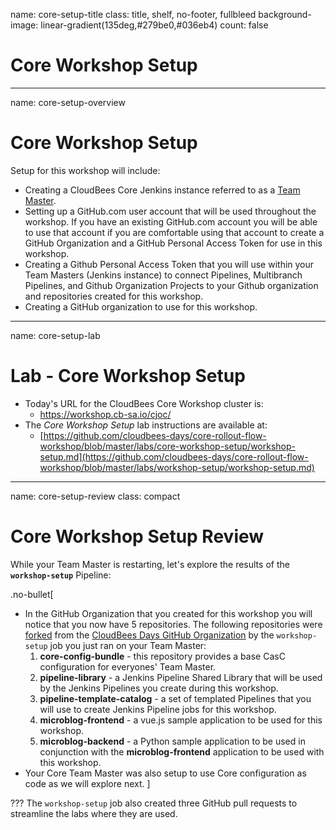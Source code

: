 name: core-setup-title
class: title, shelf, no-footer, fullbleed
background-image: linear-gradient(135deg,#279be0,#036eb4)
count: false

# Core Workshop Setup

---
name: core-setup-overview
# Core Workshop Setup

Setup for this workshop will include:

* Creating a CloudBees Core Jenkins instance referred to as a [Team Master](https://docs.cloudbees.com/docs/cloudbees-core/latest/cloud-admin-guide/cje-ux).
* Setting up a GitHub.com user account that will be used throughout the workshop. If you have an existing GitHub.com account you will be able to use that account if you are comfortable using that account to create a GitHub Organization and a GitHub Personal Access Token for use in this workshop.
* Creating a Github Personal Access Token that you will use within your Team Masters (Jenkins instance) to connect Pipelines, Multibranch Pipelines, and Github Organization Projects to your Github organization and repositories created for this workshop.
* Creating a GitHub organization to use for this workshop.

---
name: core-setup-lab
# Lab - Core Workshop Setup

* Today's URL for the CloudBees Core Workshop cluster is:
  * https://workshop.cb-sa.io/cjoc/
* The *Core Workshop Setup* lab instructions are available at: 
  * [https://github.com/cloudbees-days/core-rollout-flow-workshop/blob/master/labs/core-workshop-setup/workshop-setup.md](https://github.com/cloudbees-days/core-rollout-flow-workshop/blob/master/labs/workshop-setup/workshop-setup.md)

---
name: core-setup-review
class: compact

# Core Workshop Setup Review

While your Team Master is restarting, let's explore the results of the **`workshop-setup`** Pipeline:

.no-bullet[
* In the GitHub Organization that you created for this workshop you will notice that you now have 5 repositories. The following repositories were [forked](https://guides.github.com/activities/forking/) from the [CloudBees Days GitHub Organization](https://github.com/cloudbees-days) by the `workshop-setup` job you just ran on your Team Master:
   1. **core-config-bundle** - this repository provides a base CasC configuration for everyones' Team Master.
   2. **pipeline-library** - a Jenkins Pipeline Shared Library that will be used by the Jenkins Pipelines you create during this workshop.
   3. **pipeline-template-catalog** - a set of templated Pipelines that you will use to create Jenkins Pipeline jobs for this workshop.
   4. **microblog-frontend** - a vue.js sample application to be used for this workshop.
   5. **microblog-backend** - a Python sample application to be used in conjunction with the **microblog-frontend** application to be used with this workshop.
* Your Core Team Master was also setup to use Core configuration as code as we will explore next.
]

???
The `workshop-setup` job also created three GitHub pull requests to streamline the labs where they are used.